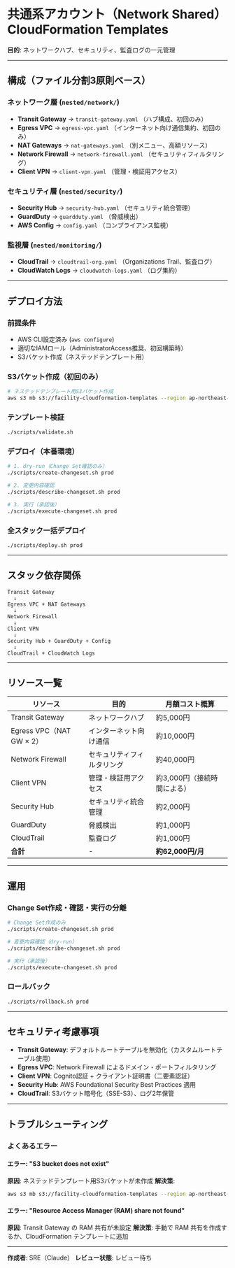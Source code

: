 # 共通系アカウント（Network Shared）CloudFormation Templates

**目的**: ネットワークハブ、セキュリティ、監査ログの一元管理

---

## 構成（ファイル分割3原則ベース）

### ネットワーク層 (`nested/network/`)
- **Transit Gateway** → `transit-gateway.yaml` （ハブ構成、初回のみ）
- **Egress VPC** → `egress-vpc.yaml` （インターネット向け通信集約、初回のみ）
- **NAT Gateways** → `nat-gateways.yaml` （別メニュー、高額リソース）
- **Network Firewall** → `network-firewall.yaml` （セキュリティフィルタリング）
- **Client VPN** → `client-vpn.yaml` （管理・検証用アクセス）

### セキュリティ層 (`nested/security/`)
- **Security Hub** → `security-hub.yaml` （セキュリティ統合管理）
- **GuardDuty** → `guardduty.yaml` （脅威検出）
- **AWS Config** → `config.yaml` （コンプライアンス監視）

### 監視層 (`nested/monitoring/`)
- **CloudTrail** → `cloudtrail-org.yaml` （Organizations Trail、監査ログ）
- **CloudWatch Logs** → `cloudwatch-logs.yaml` （ログ集約）

---

## デプロイ方法

### 前提条件
- AWS CLI設定済み (`aws configure`)
- 適切なIAMロール（AdministratorAccess推奨、初回構築時）
- S3バケット作成（ネステッドテンプレート用）

### S3バケット作成（初回のみ）

```bash
# ネステッドテンプレート用S3バケット作成
aws s3 mb s3://facility-cloudformation-templates --region ap-northeast-1
```

### テンプレート検証

```bash
./scripts/validate.sh
```

### デプロイ（本番環境）

```bash
# 1. dry-run（Change Set確認のみ）
./scripts/create-changeset.sh prod

# 2. 変更内容確認
./scripts/describe-changeset.sh prod

# 3. 実行（承認後）
./scripts/execute-changeset.sh prod
```

### 全スタック一括デプロイ

```bash
./scripts/deploy.sh prod
```

---

## スタック依存関係

```
Transit Gateway
  ↓
Egress VPC + NAT Gateways
  ↓
Network Firewall
  ↓
Client VPN
  ↓
Security Hub + GuardDuty + Config
  ↓
CloudTrail + CloudWatch Logs
```

---

## リソース一覧

| リソース | 目的 | 月額コスト概算 |
|---------|------|--------------|
| Transit Gateway | ネットワークハブ | 約5,000円 |
| Egress VPC（NAT GW × 2） | インターネット向け通信 | 約10,000円 |
| Network Firewall | セキュリティフィルタリング | 約40,000円 |
| Client VPN | 管理・検証用アクセス | 約3,000円（接続時間による） |
| Security Hub | セキュリティ統合管理 | 約2,000円 |
| GuardDuty | 脅威検出 | 約1,000円 |
| CloudTrail | 監査ログ | 約1,000円 |
| **合計** | - | **約62,000円/月** |

---

## 運用

### Change Set作成・確認・実行の分離

```bash
# Change Set作成のみ
./scripts/create-changeset.sh prod

# 変更内容確認（dry-run）
./scripts/describe-changeset.sh prod

# 実行（承認後）
./scripts/execute-changeset.sh prod
```

### ロールバック

```bash
./scripts/rollback.sh prod
```

---

## セキュリティ考慮事項

- **Transit Gateway**: デフォルトルートテーブルを無効化（カスタムルートテーブル使用）
- **Egress VPC**: Network Firewall によるドメイン・ポートフィルタリング
- **Client VPN**: Cognito認証 + クライアント証明書（二要素認証）
- **Security Hub**: AWS Foundational Security Best Practices 適用
- **CloudTrail**: S3バケット暗号化（SSE-S3）、ログ2年保管

---

## トラブルシューティング

### よくあるエラー

#### エラー: "S3 bucket does not exist"
**原因**: ネステッドテンプレート用S3バケットが未作成
**解決策**:
```bash
aws s3 mb s3://facility-cloudformation-templates --region ap-northeast-1
```

#### エラー: "Resource Access Manager (RAM) share not found"
**原因**: Transit Gateway の RAM 共有が未設定
**解決策**: 手動で RAM 共有を作成するか、CloudFormation テンプレートに追加

---

**作成者**: SRE（Claude）
**レビュー状態**: レビュー待ち
